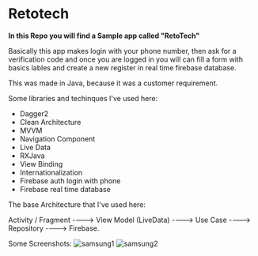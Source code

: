 # Retotech

<b>In this Repo you will find a Sample app called "RetoTech"</b>

Basically this app makes login with your phone number, then ask for a verification code and once you are logged in you will can fill a form with basics lables and create a new register in real time firebase database.

This was made in Java, because it was a customer requirement.

Some libraries and techinques I've used here:

- Dagger2
- Clean Architecture
- MVVM
- Navigation Component
- Live Data
- RXJava
- View Binding
- Internationalization
- Firebase auth login with phone
- Firebase real time database

The base Architecture that I've used here:

Activity / Fragment ----> View Model (LiveData) ----> Use Case ----> Repository ----> Firebase.

Some Screenshots:
![samsung1](https://user-images.githubusercontent.com/8115182/91866153-916f1c80-ec48-11ea-9f48-0c896cc7ab9f.png)
![samsung2](https://user-images.githubusercontent.com/8115182/91866159-9338e000-ec48-11ea-9ffa-d60ec8b2ae2d.png)



